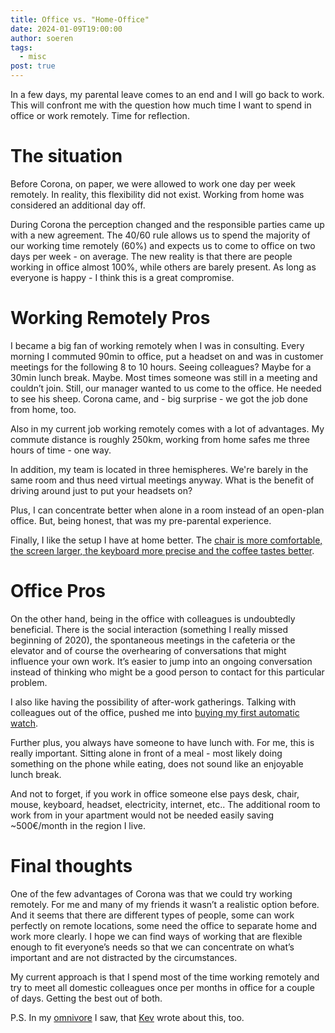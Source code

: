 ```yaml
---
title: Office vs. "Home-Office"
date: 2024-01-09T19:00:00
author: soeren
tags:
  - misc
post: true
---
```

In a few days, my parental leave comes to an end and I will go back to work. This will confront me with the question how much time I want to spend in office or work remotely. Time for reflection.

# The situation

Before Corona, on paper, we were allowed to work one day per week remotely. In reality, this flexibility did not exist. Working from home was considered an additional day off.

During Corona the perception changed and the responsible parties came up with a new agreement. The 40/60 rule allows us to spend the majority of our working time remotely (60%) and expects us to come to office on two days per week - on average. The new reality is that there are people working in office almost 100%, while others are barely present. As long as everyone is happy - I think this is a great compromise.

# Working Remotely Pros

I became a big fan of working remotely when I was in consulting. Every morning I commuted 90min to office, put a headset on and was in customer meetings for the following 8 to 10 hours. Seeing colleagues? Maybe for a 30min lunch break. Maybe. Most times someone was still in a meeting and couldn’t join. Still, our manager wanted to us come to the office. He needed to see his sheep. Corona came, and - big surprise - we got the job done from home, too.

Also in my current job working remotely comes with a lot of advantages. My commute distance is roughly 250km, working from home safes me three hours of time - one way.

In addition, my team is located in three hemispheres. We're barely in the same room and thus need virtual meetings anyway. What is the benefit of driving around just to put your headsets on?

Plus, I can concentrate better when alone in a room instead of an open-plan office. But, being honest, that was my pre-parental experience.

Finally, I like the setup I have at home better. The [chair is more comfortable, the screen larger, the keyboard more precise and the coffee tastes better](/uses).

# Office Pros

On the other hand, being in the office with colleagues is undoubtedly beneficial. There is the social interaction (something I really missed beginning of 2020), the spontaneous meetings in the cafeteria or the elevator and of course the overhearing of conversations that might influence your own work. It’s easier to jump into an ongoing conversation instead of thinking who might be a good person to contact for this particular problem.

I also like having the possibility of after-work gatherings. Talking with colleagues out of the office, pushed me into [buying my first automatic watch](/2023/first-automatic-watch/).

Further plus, you always have someone to have lunch with. For me, this is really important. Sitting alone in front of a meal - most likely doing something on the phone while eating, does not sound like an enjoyable lunch break.

And not to forget, if you work in office someone else pays desk, chair, mouse, keyboard, headset, electricity, internet, etc.. The additional room to work from in your apartment would not be  needed easily saving ~500€/month in the region I live.

# Final thoughts

One of the few advantages of Corona was that we could try working remotely. For me and many of my friends it wasn’t a realistic option before. And it seems that there are different types of people, some can work perfectly on remote locations, some need the office to separate home and work more clearly. I hope we can find ways of working that are flexible enough to fit everyone’s needs so that we can concentrate on what’s important and are not distracted by the circumstances.

My current approach is that I spend most of the time working remotely and try to meet all domestic colleagues once per months in office for a couple of days. Getting the best out of both.

P.S. In my [omnivore](/uses) I saw, that [Kev](https://kevq.uk/home-vs-office-working/) wrote about this, too.
